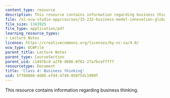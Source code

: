 ```yaml
---
content_type: resource
description: This resource contains information regarding business thinking.
file: /ol-ocw-studio-app/courses/15-232-business-model-innovation-global-health-in-frontier-markets-fall-2013/5ff68066dd86efd4474985875dc1999f_MIT15_232F13_Class4.pdf
file_size: 1343925
file_type: application/pdf
learning_resource_types:
- Lecture Notes
license: https://creativecommons.org/licenses/by-nc-sa/4.0/
ocw_type: OCWFile
parent_title: Lecture Notes
parent_type: CourseSection
parent_uid: c1497bcd-a2f0-d686-0f61-27a7bceffff7
resourcetype: Document
title: 'Class 4: Business thinking'
uid: 5ff68066-dd86-efd4-4749-85875dc1999f
---
```

This resource contains information regarding business thinking.